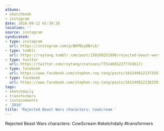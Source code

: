 ```yaml
---
albums:
- sketchbook
- instagram
date: 2016-09-12 01:39:28
location: ''
source: instagram
syndicated:
- type: instagram
  url: https://instagram.com/p/BKPNzyDBrL6/
- type: tumblr
  url: https://roytang.tumblr.com/post/150289251990/rejected-beast-wars-characters-cowscream
- type: twitter
  url: https://twitter.com/roytang/statuses/775146812277743617/
- type: facebook
  url: https://www.facebook.com/stephen.roy.tang/posts/10154901213733912:0
- type: facebook
  url: https://www.facebook.com/stephen.roy.tang/posts/10154901213833912
tags:
- sketchdaily
- transformers
- instacomments
- '2016'
title: 'Rejected Beast Wars characters: CowScream '
---
```


Rejected Beast Wars characters: CowScream #sketchdaily #transformers